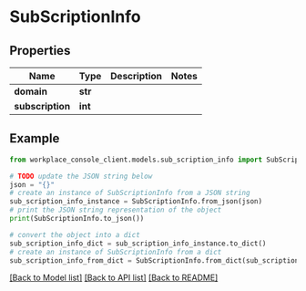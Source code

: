 # SubScriptionInfo


## Properties

Name | Type | Description | Notes
------------ | ------------- | ------------- | -------------
**domain** | **str** |  | 
**subscription** | **int** |  | 

## Example

```python
from workplace_console_client.models.sub_scription_info import SubScriptionInfo

# TODO update the JSON string below
json = "{}"
# create an instance of SubScriptionInfo from a JSON string
sub_scription_info_instance = SubScriptionInfo.from_json(json)
# print the JSON string representation of the object
print(SubScriptionInfo.to_json())

# convert the object into a dict
sub_scription_info_dict = sub_scription_info_instance.to_dict()
# create an instance of SubScriptionInfo from a dict
sub_scription_info_from_dict = SubScriptionInfo.from_dict(sub_scription_info_dict)
```
[[Back to Model list]](../README.md#documentation-for-models) [[Back to API list]](../README.md#documentation-for-api-endpoints) [[Back to README]](../README.md)


